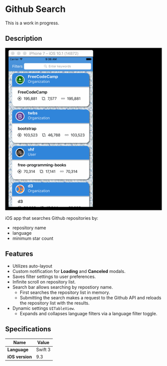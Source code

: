 # Github Search

This is a work in progress.

## Description

![Github Search demo](/images/github-search-demo-1.gif)

iOS app that searches Github repositories by:

* repository name
* language
* minimum star count

## Features

* Utilizes auto-layout
* Custom notification for **Loading** and **Canceled** modals.
* Saves filter settings to user preferences.
* Infinite scroll on repository list.
* Search bar allows searching by repostiory name.
    * First searches the repository list in memory.
    * Submitting the search makes a request to the Github API and reloads the repository list with the results.
* Dynamic settings `UITableView`.
    * Expands and collapses language filters via a language filter toggle.

## Specifications

|Name|Value|
|----|-----|
|**Language**|Swift 3|
|**iOS version**|9.3|
